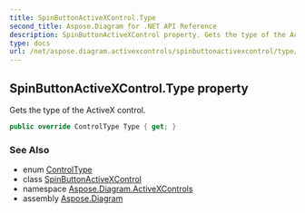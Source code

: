 ```yaml
---
title: SpinButtonActiveXControl.Type
second_title: Aspose.Diagram for .NET API Reference
description: SpinButtonActiveXControl property. Gets the type of the ActiveX control
type: docs
url: /net/aspose.diagram.activexcontrols/spinbuttonactivexcontrol/type/
---
```

## SpinButtonActiveXControl.Type property

Gets the type of the ActiveX control.

```csharp
public override ControlType Type { get; }
```

### See Also

* enum [ControlType](../../controltype/)
* class [SpinButtonActiveXControl](../)
* namespace [Aspose.Diagram.ActiveXControls](../../spinbuttonactivexcontrol/)
* assembly [Aspose.Diagram](../../../)


